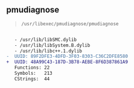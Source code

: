 ## pmudiagnose

> `/usr/libexec/pmudiagnose/pmudiagnose`

```diff

   - /usr/lib/libSMC.dylib
   - /usr/lib/libSystem.B.dylib
   - /usr/lib/libc++.1.dylib
-  UUID: 89F2DFE3-4DFD-3F03-8303-C36C2DFE8580
+  UUID: 48A99C43-187D-3B78-AEBE-8F6D387861A9
   Functions: 22
   Symbols:   213
   CStrings:  44

```
